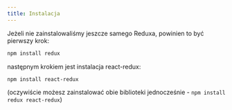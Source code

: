 ```yaml
---
title: Instalacja
---
```


Jeżeli nie zainstalowaliśmy jeszcze samego Reduxa, powinien to być pierwszy krok:

```bash
npm install redux
```

następnym krokiem jest instalacja react-redux:

```bash
npm install react-redux
```

(oczywiście możesz zainstalować obie biblioteki jednocześnie - `npm install redux react-redux`)